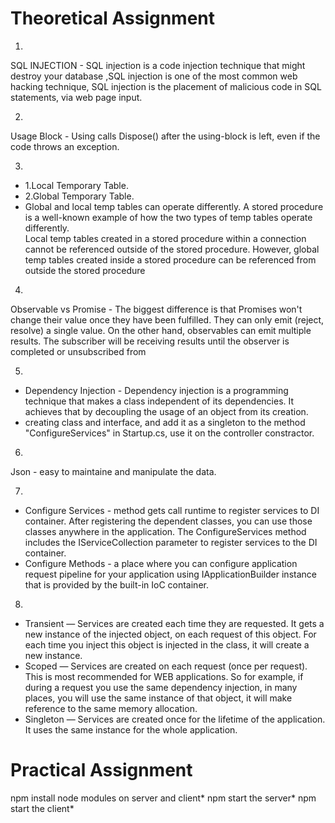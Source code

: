 # Theoretical Assignment
1. 
SQL INJECTION - SQL injection is a code injection technique that might destroy your database ,SQL injection is one of the most common web hacking technique, SQL injection is the placement of malicious code in SQL statements, via web page input.

2. 
Usage Block - Using calls Dispose() after the using-block is left, even if the code throws an exception.

3. 
* 1.Local Temporary Table.
* 2.Global Temporary Table.
* Global and local temp tables can operate differently.  A stored procedure is a well-known example of how the two types of temp tables operate differently.  
  Local temp tables created in a stored procedure within a connection cannot be referenced outside of the stored procedure.  However, global temp tables created inside a stored procedure can be referenced from outside the stored procedure
   
4. 
Observable vs Promise - The biggest difference is that Promises won't change their value once they have been fulfilled. They can only emit (reject, resolve) a single value. On the other hand, observables can emit multiple results. The subscriber will be receiving results until the observer is completed or unsubscribed from

5. 
* Dependency Injection - Dependency injection is a programming technique that makes a class independent of its dependencies. It achieves that by decoupling the usage of an object from its creation.
* creating class and interface, and add it as a singleton to the method "ConfigureServices" in Startup.cs, use it on the controller constractor.
	
6.
Json - easy to maintaine and manipulate the data.

7. 
* Configure Services - method gets call runtime to register services to DI container. After registering the dependent classes, you can use those classes anywhere in the application. The ConfigureServices method includes the IServiceCollection parameter to register services to the DI container.
* Configure Methods -  a place where you can configure application request pipeline for your application using IApplicationBuilder instance that is provided by the built-in IoC container.

8. 
* Transient — Services are created each time they are requested. It gets a new instance of the injected object, on each request of this object. For each time you inject this object is injected in the class, it will create a new instance.
* Scoped — Services are created on each request (once per request). This is most recommended for WEB applications. So for example, if during a request you use the same dependency injection, in many places, you will use the same instance of that object, it will make reference to the same memory allocation.
* Singleton — Services are created once for the lifetime of the application. It uses the same instance for the whole application.

# Practical Assignment
npm install node modules on server and client*
npm start the server*
npm start the client*



